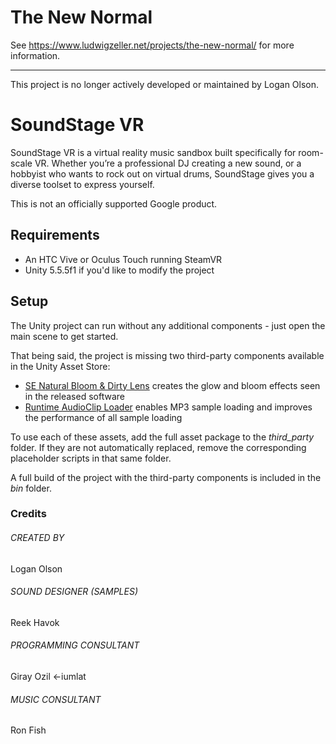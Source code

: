# The New Normal

See https://www.ludwigzeller.net/projects/the-new-normal/ for more information.

------

This project is no longer actively developed or maintained by Logan Olson.

# SoundStage VR

SoundStage VR is a virtual reality music sandbox built specifically for room-scale VR. Whether you’re a professional DJ creating a new sound, or a hobbyist who wants to rock out on virtual drums, SoundStage gives you a diverse toolset to express yourself.

This is not an officially supported Google product.

## Requirements
* An HTC Vive or Oculus Touch running SteamVR
* Unity 5.5.5f1 if you'd like to modify the project

## Setup
The Unity project can run without any additional components - just open the main scene to get started. 

That being said, the project is missing two third-party components available in the Unity Asset Store:

* [SE Natural Bloom & Dirty Lens](http://u3d.as/7v5) creates the glow and bloom effects seen in the released software
* [Runtime AudioClip Loader](http://u3d.as/hEP) enables MP3 sample loading and improves the performance of all sample loading

To use each of these assets, add the full asset package to the *third_party* folder. If they are not automatically replaced, remove the corresponding placeholder scripts in that same folder.

A full build of the project with the third-party components is included in the *bin* folder.

### Credits
###### CREATED BY
Logan Olson

###### SOUND DESIGNER (SAMPLES)
Reek Havok

###### PROGRAMMING CONSULTANT
Giray Ozil <-iumlat

###### MUSIC CONSULTANT
Ron Fish
